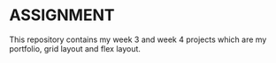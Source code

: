 
# ASSIGNMENT

This repository contains my week 3 and week 4 projects which are my portfolio, grid layout and flex layout.